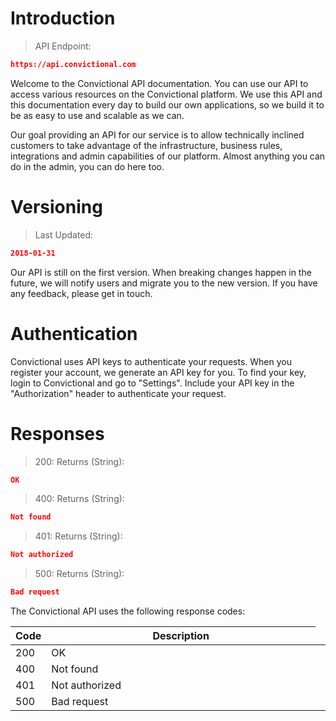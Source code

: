 # Introduction

> API Endpoint:

```json
https://api.convictional.com
```

Welcome to the Convictional API documentation. You can use our API to access various resources on the Convictional platform. We use this API and this documentation every day to build our own applications, so we build it to be as easy to use and scalable as we can.

Our goal providing an API for our service is to allow technically inclined customers to take advantage of the infrastructure, business rules, integrations and admin capabilities of our platform. Almost anything you can do in the admin, you can do here too.

# Versioning

> Last Updated:

```json
2018-01-31
```

Our API is still on the first version. When breaking changes happen in the future, we will notify users and migrate you to the new version. If you have any feedback, please get in touch. 

# Authentication
Convictional uses API keys to authenticate your requests. When you register your account, we generate an API key for you. To find your key, login to Convictional and go to "Settings". Include your API key in the "Authorization" header to authenticate your request.

# Responses

> 200: Returns (String):

```json
OK
```

> 400: Returns (String):

```json
Not found
```

> 401: Returns (String): 

```json
Not authorized
```

> 500: Returns (String):

```json
Bad request
```

The Convictional API uses the following response codes:

| Code      | Description     |
| --------- | --------------- |
| 200       <td style="width:100%;">OK</td> |
| 400       | Not found       |
| 401       | Not authorized  |
| 500       | Bad request     |